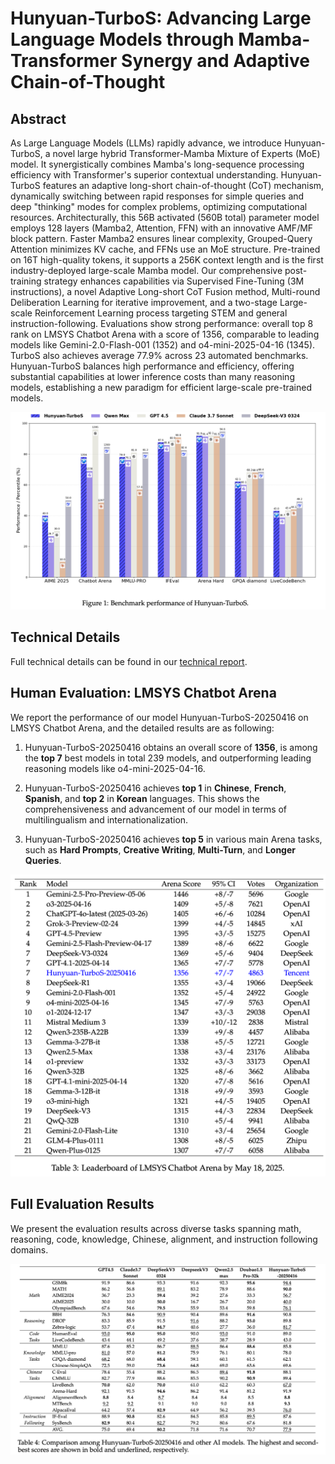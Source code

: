 # Hunyuan-TurboS: Advancing Large Language Models through Mamba-Transformer Synergy and Adaptive Chain-of-Thought

## Abstract 
As Large Language Models (LLMs) rapidly advance, we introduce Hunyuan-TurboS, a novel large hybrid Transformer-Mamba Mixture of Experts (MoE) model. It synergistically combines Mamba's long-sequence processing efficiency with Transformer's superior contextual understanding. Hunyuan-TurboS features an adaptive long-short chain-of-thought (CoT) mechanism, dynamically switching between rapid responses for simple queries and deep "thinking" modes for complex problems, optimizing computational resources. Architecturally, this 56B activated (560B total) parameter model employs 128 layers (Mamba2, Attention, FFN) with an innovative AMF/MF block pattern. Faster Mamba2 ensures linear complexity, Grouped-Query Attention minimizes KV cache, and FFNs use an MoE structure. Pre-trained on 16T high-quality tokens, it supports a 256K context length and is the first industry-deployed large-scale Mamba model. Our comprehensive post-training strategy enhances capabilities via Supervised Fine-Tuning (3M instructions), a novel Adaptive Long-short CoT Fusion method, Multi-round Deliberation Learning for iterative improvement, and a two-stage Large-scale Reinforcement Learning process targeting STEM and general instruction-following. Evaluations show strong performance: overall top 8 rank on LMSYS Chatbot Arena with a score of 1356, comparable to leading models like Gemini-2.0-Flash-001 (1352) and o4-mini-2025-04-16 (1345). TurboS also achieves average 77.9\% across 23 automated benchmarks. Hunyuan-TurboS balances high performance and efficiency, offering substantial capabilities at lower inference costs than many reasoning models, establishing a new paradigm for efficient large-scale pre-trained models.

![Intro_P1](Figures/intro_p_v1.png)



## Technical Details

Full technical details can be found in our [technical report](Hunyuan_Turbos_Report.pdf).

## Human Evaluation: LMSYS Chatbot Arena

We report the performance of our model Hunyuan-TurboS-20250416 on LMSYS Chatbot Arena, and the detailed results are as following:

1. Hunyuan-TurboS-20250416 obtains an overall score of **1356**, is among the **top 7** best models in total 239 models, and outperforming leading reasoning models like o4-mini-2025-04-16.

2. Hunyuan-TurboS-20250416 achieves **top 1** in **Chinese**, **French**, **Spanish**, and **top 2** in **Korean** languages.  This shows the comprehensiveness and advancement of our model in terms of multilingualism and internationalization.
3. Hunyuan-TurboS-20250416 achieves **top 5** in various main Arena tasks, such as **Hard Prompts**, **Creative Writing**, **Multi-Turn**, and **Longer Queries**.

    
![Intro_P1](Figures/table3.png)


## Full Evaluation Results
We present the evaluation results across diverse tasks spanning math, reasoning, code, knowledge, Chinese, alignment, and instruction following domains.

![Intro_P1](Figures/table4.png)




